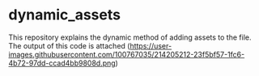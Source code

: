 # dynamic_assets

This repository explains the dynamic method of adding assets to the file.
The output of this code is attached 
(https://user-images.githubusercontent.com/100767035/214205212-23f5bf57-1fc6-4b72-97dd-ccad4bb9808d.png)
